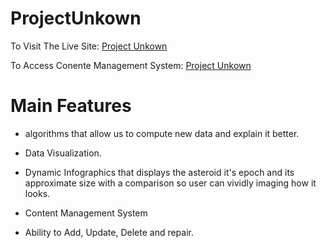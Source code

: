 # ProjectUnkown


To Visit The Live Site:
[Project Unkown](https://projectunkown-vcabieles.c9.io/)

To Access Conente Management System:
[Project Unkown](https://projectunkown-vcabieles.c9.io/inedit)

# Main Features

- algorithms that allow us to compute new data and explain it better.

- Data Visualization.

- Dynamic Infographics that displays the asteroid it's epoch and its approximate size with a comparison so user can vividly imaging how it looks.

- Content Management System

- Ability to Add, Update, Delete and repair.